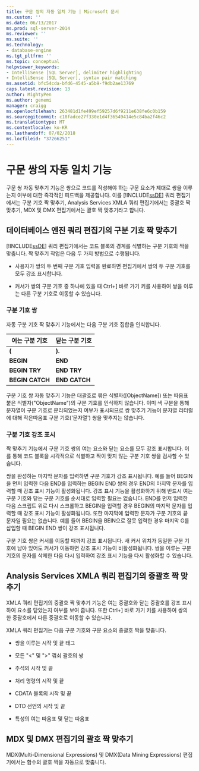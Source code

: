 ```yaml
---
title: 구문 쌍의 자동 일치 기능 | Microsoft 문서
ms.custom: ''
ms.date: 06/13/2017
ms.prod: sql-server-2014
ms.reviewer: ''
ms.suite: ''
ms.technology:
- database-engine
ms.tgt_pltfrm: ''
ms.topic: conceptual
helpviewer_keywords:
- IntelliSense [SQL Server], delimiter highlighting
- IntelliSense [SQL Server], syntax pair matching
ms.assetid: bfc54cda-bfd6-4545-a5b9-f9db2ae13769
caps.latest.revision: 13
author: MightyPen
ms.author: genemi
manager: craigg
ms.openlocfilehash: 263481d1fe499ef59257d6f9211e638fe6c0b159
ms.sourcegitcommit: c18fadce27f330e1d4f36549414e5c84ba2f46c2
ms.translationtype: MT
ms.contentlocale: ko-KR
ms.lasthandoff: 07/02/2018
ms.locfileid: "37266251"
---
```

# <a name="automatic-matching-of-syntax-pairs"></a>구문 쌍의 자동 일치 기능
  구문 쌍 자동 맞추기 기능은 쌍으로 코드를 작성해야 하는 구문 요소가 제대로 쌍을 이루는지 여부에 대한 즉각적인 피드백을 제공합니다. 이를 [!INCLUDE[ssDE](../../includes/ssde-md.md)] 쿼리 편집기에서는 구분 기호 짝 맞추기, Analysis Services XMLA 쿼리 편집기에서는 중괄호 짝 맞추기, MDX 및 DMX 편집기에서는 괄호 짝 맞추기라고 합니다.  
  
## <a name="database-engine-query-editor-delimiter-matching"></a>데이터베이스 엔진 쿼리 편집기의 구분 기호 짝 맞추기  
 [!INCLUDE[ssDE](../../includes/ssde-md.md)] 쿼리 편집기에서는 코드 블록의 경계를 식별하는 구분 기호의 짝을 맞춥니다. 짝 맞추기 작업은 다음 두 가지 방법으로 수행됩니다.  
  
-   사용자가 쌍의 두 번째 구분 기호 입력을 완료하면 편집기에서 쌍의 두 구분 기호를 모두 강조 표시합니다.  
  
-   커서가 쌍의 구분 기호 중 하나에 있을 때 Ctrl+] 바로 가기 키를 사용하여 쌍을 이루는 다른 구분 기호로 이동할 수 있습니다.  
  
### <a name="delimiter-pairs"></a>구분 기호 쌍  
 자동 구분 기호 짝 맞추기 기능에서는 다음 구분 기호 집합을 인식합니다.  
  
|여는 구분 기호|닫는 구분 기호|  
|--------------------|-----------------------|  
|**(**|**).**|  
|**BEGIN**|**END**|  
|**BEGIN TRY**|**END TRY**|  
|**BEGIN CATCH**|**END CATCH**|  
  
 구분 기호 쌍 자동 맞추기 기능은 대괄호로 묶은 식별자([ObjectName]) 또는 따옴표 붙은 식별자("ObjectName")의 구분 기호를 인식하지 않습니다. 이미 색 구분을 통해 문자열이 구분 기호로 분리되었는지 여부가 표시되므로 쌍 맞추기 기능이 문자열 리터럴에 대해 작은따옴표 구분 기호('문자열') 쌍을 맞추지는 않습니다.  
  
### <a name="delimiter-highlighting"></a>구분 기호 강조 표시  
 짝 맞추기 기능에서 구분 기호 쌍의 여는 요소와 닫는 요소를 모두 강조 표시합니다. 이를 통해 코드 블록을 시각적으로 식별하고 짝이 맞지 않는 구분 기호 쌍을 검사할 수 있습니다.  
  
 쌍을 완성하는 마지막 문자를 입력하면 구분 기호가 강조 표시됩니다. 예를 들어 BEGIN을 먼저 입력한 다음 END를 입력하는 BEGIN END 쌍의 경우 END의 마지막 문자를 입력할 때 강조 표시 기능이 활성화됩니다. 강조 표시 기능을 활성화하기 위해 반드시 여는 구분 기호와 닫는 구분 기호를 순서대로 입력할 필요는 없습니다. END를 먼저 입력한 다음 스크립트 위로 다시 스크롤하고 BEGIN을 입력할 경우 BEGIN의 마지막 문자를 입력할 때 강조 표시 기능이 활성화됩니다. 또한 마지막에 입력한 문자가 구분 기호의 끝 문자일 필요는 없습니다. 예를 들어 BEGIN을 BEIN으로 잘못 입력한 경우 마지막 G를 삽입할 때 BEGIN END 쌍이 강조 표시됩니다.  
  
 구분 기호 쌍은 커서를 이동할 때까지 강조 표시됩니다. 새 커서 위치가 동일한 구분 기호에 남아 있어도 커서가 이동하면 강조 표시 기능이 비활성화됩니다. 쌍을 이루는 구분 기호의 문자를 삭제한 다음 다시 입력하여 강조 표시 기능을 다시 활성화할 수 있습니다.  
  
## <a name="analysis-services-xmla-query-editor-brace-matching"></a>Analysis Services XMLA 쿼리 편집기의 중괄호 짝 맞추기  
 XMLA 쿼리 편집기의 중괄호 짝 맞추기 기능은 여는 중괄호와 닫는 중괄호를 강조 표시하여 요소를 닫았는지 여부를 보여 줍니다. 또한 Ctrl+] 바로 가기 키를 사용하여 쌍의 한 중괄호에서 다른 중괄호로 이동할 수 있습니다.  
  
 XMLA 쿼리 편집기는 다음 구분 기호와 구문 요소의 중괄호 짝을 맞춥니다.  
  
-   쌍을 이루는 시작 및 끝 태그  
  
-   모든 "\<" 및 ">" 꺾쇠 괄호의 쌍  
  
-   주석의 시작 및 끝  
  
-   처리 명령의 시작 및 끝  
  
-   CDATA 블록의 시작 및 끝  
  
-   DTD 선언의 시작 및 끝  
  
-   특성의 여는 따옴표 및 닫는 따옴표  
  
## <a name="mdx-and-dmx-editor-parenthesis-matching"></a>MDX 및 DMX 편집기의 괄호 짝 맞추기  
 MDX(Multi-Dimensional Expressions) 및 DMX(Data Mining Expressions) 편집기에서는 함수의 괄호 짝을 자동으로 맞춥니다.  
  
  
